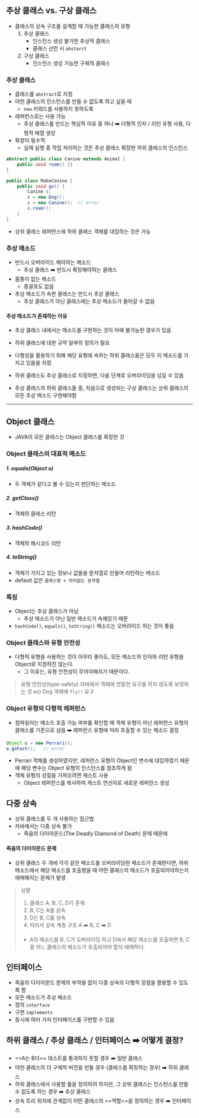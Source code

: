 ## 추상 클래스 vs. 구상 클래스
- 클래스의 상속 구조를 설계할 때 가능한 클래스의 유형
	1. 추상 클래스
		- 인스턴스 생성 불가한 추상적 클래스
		- 클래스 선언 시 `abstarct`
	2. 구상 클래스
		- 인스턴스 생성 가능한 구체적 클래스
### 추상 클래스
- 클래스를 `abstract`로 지정
- 어떤 클래스의 인스턴스를 만들 수 없도록 하고 싶을 때
	- `new` 키워드를 사용하지 못하도록
- 레퍼런스로는 사용 가능
	- 추상 클래스를 만드는 핵심적 이유 중 하나
	 ➡️ 다형적 인자 / 리턴 유형 사용, 다형적 배열 생성
- 확장이 필수적
	- 실제 실행 중 작업 처리하는 것은 추상 클래스 확장한 하위 클래스의 인스턴스

```java
abstract public class Canine extends Animal {
	public void roam() {}
}
```

```java
public class MakeCanine {
	public void go() {
		Canine c;
		c = new Dog();
		c = new Canine();  // error
		c.roam();
	}
}
```
- 상위 클래스 레퍼런스에 하위 클래스 객체를 대입하는 것은 가능

### 추상 메소드
- 반드시 오버라이드 해야하는 메소드
	- 추상 클래스 ➡️ 반드시 확장해야하는 클래스
- 몸통이 없는 메소드
	- 중괄호도 없음
- 추상 메소드가 속한 클래스는 반드시 추상 클래스
	- 추상 클래스가 아닌 클래스에는 추상 메소드가 들어갈 수 없음

#### 추상 메소드가 존재하는 이유
- 추상 클래스 내에서는 메소드를 구현하는 것이 아예 불가능한 경우가 있음
- 하위 클래스에 대한 규약 일부의 정의가 필요
- 다형성을 활용하기 위해 해당 유형에 속하는 하위 클래스들은 모두 이 메소드를 가지고 있음을 지정

- 하위 클래스도 추상 클래스로 지정하면, 다음 단계로 오버라이딩을 넘길 수 있음
- 추상 클래스의 하위 클래스들 중, 처음으로 생성되는 구상 클래스는 상위 클래스의 모든 추상 메소드 구현해야함

---
## Object 클래스
- JAVA의 모든 클래스는 Object 클래스를 확장한 것

### Object 클래스의 대표적 메소드
##### 1. equals(Object o)
- 두 객체가 같다고 볼 수 있는지 판단하는 메소드
##### 2. getClass()
- 객체의 클래스 리턴
##### 3. hashCode()
- 객체의 해시코드 리턴
##### 4. toString()
- 객체가 가지고 있는 정보나 값들을 문자열로 만들어 리턴하는 메소드
- default 값은 `클래스명 + 의미없는 문자열`

### 특징
- Object는 추상 클래스가 아님
	- 추상 메소드가 아닌 일반 메소드가 속해있기 때문
- `hashCode()`, `equals()`, `toString()` 메소드는 오버라이드 하는 것이 좋음

### Object 클래스와 유형 안전성
- 다형적 유형을 사용하는 것이 아무리 좋아도, 모든 메소드의 인자와 리턴 유형을 Object로 지정하진 않는다.
	- 그 이유는, 유형 안전성이 무의미해지기 때문이다.

> 유형 안전성(type-safety)
> 자바에서 객체에 엉뚱한 요구를 하지 않도록 보장하는 것
> ex) Dog 객체에 `fly()` 요구

### Object 유형의 다형적 레퍼런스
- 컴파일러는 메소드 호출 가능 여부를 확인할 때 객체 유형이 아닌 레퍼런스 유형의 클래스를 기준으로 삼음
	➡️ 레퍼런스 유형에 따라 호출할 수 있는 메소드 결정

```java
Object o = new Perrari();
o.goFast();   // error
```
- Perrari 객체를 생성하였지만, 레퍼런스 유형이 Object인 변수에 대입하였기 때문에 해당 변수는 Object 유형의 인스턴스를 참조하게 됨
- 객체 유형의 성질을 가져오려면 캐스트 사용
	- Object 레퍼런스를 복사하여 캐스트 연산자로 새로운 레퍼런스 생성

## 다중 상속
- 상위 클래스를 두 개 사용하는 접근법
- 자바에서는 다중 상속 불가
	- 죽음의 다이아몬드(The Deadly Diamond of Death) 문제 때문에
#### 죽음의 다이아몬드 문제
- 상위 클래스 두 개에 각각 같은 메소드를 오버라이딩한 메소드가 존재한다면, 하위 메소드에서 해당 메소드를 호출했을 때 어떤 클래스의 메소드가 호출되어야하는지 애매해지는 문제가 발생
> 상황
> 1. 클래스 A, B, C, D가 존재
> 2. B, C는 A를 상속
> 3. D는 B, C를 상속
> 4. 따라서 상속 계층 구조 A ➡️ B, C ➡️ D
> - A의 메소드를 B, C가 오버라이딩 하고 D에서 해당 메소드를 호출하면 B, C 중 어느 클래스의 메소드가 호출되어야 할지 애매하다.


## 인터페이스
- 죽음의 다이아몬드 문제의 부작용 없이 다중 상속의 다형적 장점을 활용할 수 있도록 함
- 모든 메소드가 추상 메소드
- 정의 `interface`
- 구현 `implements`
- 동시에 여러 가지 인터페이스를 구현할 수 있음

## 하위 클래스 / 추상 클래스 / 인터페이스 ➡️ 어떻게 결정?
- ==A는 B다== 테스트를 통과하지 못할 경우
	➡️ 일반 클래스
- 어떤 클래스의 더 구체적 버전을 만들 경우 (클래스를 확장하는 경우)
	➡️ 하위 클래스
- 하위 클래스에서 사용할 틀을 정의하려 하지만, 그 상위 클래스는 인스턴스를 만들 수 없도록 하는 경우
	➡️ 추상 클래스
- 상속 트리 위치에 관계없이 어떤 클래스의 ==역할==을 정의하는 경우
	➡️ 인터페이스
